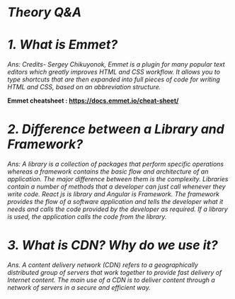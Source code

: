 # ***Theory Q&A***

# ***1. What is Emmet?***

*Ans: Credits- Sergey Chikuyonok, Emmet is a plugin for many popular text editors which greatly improves HTML and CSS workflow. It allows you to type shortcuts that are then expanded into full pieces of code for writing HTML and CSS, based on an abbreviation structure.*

**Emmet cheatsheet : https://docs.emmet.io/cheat-sheet/**

# ***2. Difference between a Library and Framework?***

*Ans: A library is a collection of packages that perform specific operations whereas a framework contains the basic flow and architecture of an application. The major difference between them is the complexity. Libraries contain a number of methods that a developer can just call whenever they write code. React js is library and Angular is Framework. The framework provides the flow of a software application and tells the developer what it needs and calls the code provided by the developer as required. If a library is used, the application calls the code from the library.*

# ***3. What is CDN? Why do we use it?***

*Ans. A content delivery network (CDN) refers to a geographically distributed group of servers that work together to provide fast delivery of Internet content. The main use of a CDN is to deliver content through a network of servers in a secure and efficient way.*

